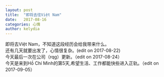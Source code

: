 ```yaml
---
layout: post
title:  "即将去往Việt Nam"
date:   2017-08-16
categories: 心情
author: kelydia
---
```


即将去Việt Nam，不知道这段经历会给我带来什么。<br/>
还有几天就要出发了，心情很复杂。(edit on 2017-08-22)<br/>
今天最后一次在公司（rqg）更新。（edit on 2017-08-24）<br/>
今天是来到Hồ Chí Minh的第5天,希望生活、工作都能快些进入正轨。（edit on 2017-09-05）<br/>